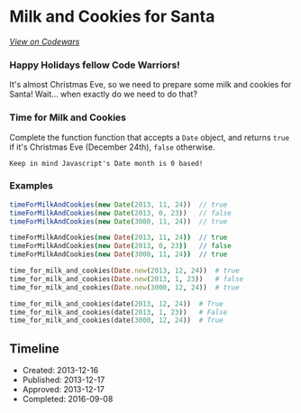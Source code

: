 # Milk and Cookies for Santa
[*View on Codewars*](https://www.codewars.com/kata/milk-and-cookies-for-santa)

### Happy Holidays fellow Code Warriors!
It's almost Christmas Eve, so we need to prepare some milk and cookies for Santa! Wait... when exactly do we need to do that?

### Time for Milk and Cookies
Complete the function function that accepts a `Date` object, and returns `true` if it's Christmas Eve (December 24th), `false` otherwise.
~~~if:js
Keep in mind Javascript's Date month is 0 based!
~~~

### Examples

```js
timeForMilkAndCookies(new Date(2013, 11, 24))  // true
timeForMilkAndCookies(new Date(2013, 0, 23))   // false
timeForMilkAndCookies(new Date(3000, 11, 24))  // true
```
```coffee
timeForMilkAndCookies(new Date(2013, 11, 24))  // true
timeForMilkAndCookies(new Date(2013, 0, 23))   // false
timeForMilkAndCookies(new Date(3000, 11, 24))  // true
```
```ruby
time_for_milk_and_cookies(Date.new(2013, 12, 24))  # true
time_for_milk_and_cookies(Date.new(2013, 1, 23))   # false
time_for_milk_and_cookies(Date.new(3000, 12, 24))  # true
```
```python
time_for_milk_and_cookies(date(2013, 12, 24))  # True
time_for_milk_and_cookies(date(2013, 1, 23))   # False
time_for_milk_and_cookies(date(3000, 12, 24))  # True
```

## Timeline
- Created: 2013-12-16
- Published: 2013-12-17
- Approved: 2013-12-17
- Completed: 2016-09-08